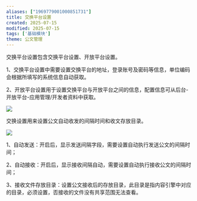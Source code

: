 ```yaml
---
aliases: ["1969779001000851731"]
title: 交换平台设置
created: 2025-07-15
modified: 2025-07-15
tags: ['基础模块']
theme: 公文管理
---
```


交换平台设置包含交换平台设置、开放平台设置。

1、交换平台设置中需要设置交换平台的地址，登录账号及密码等信息，单位编码会根据所填写的系统信息自动获取。

2、开放平台设置用于设置交换平台与开放平台之间的信息，配置信息可从后台-开放平台-应用管理/开发者资料中获取。

![](8e66f4a8b000d8b7abc0635ed3da526c.jpg)

交换设置用来设置公文自动收发的间隔时间和收文存放目录。

![](00256103afc65790d663d8bb397f270d.jpg)

1、自动发送：开启后，显示发送间隔字段，需要设置自动执行发送公文的间隔时间；

2、自动接收：开启后，显示接收间隔自动，需要设置自动执行接收公文的间隔时间；

3、接收文件存放目录：设置公文接收后的存放目录，此目录是指内容引擎中对应的目录，必须设置，否接收的文件没有共享范围无法查看。
